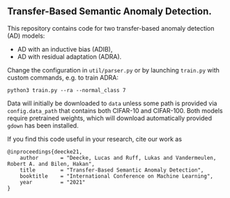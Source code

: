 ## Transfer-Based Semantic Anomaly Detection.

This repository contains code for two transfer-based anomaly detection (AD) models:

- AD with an inductive bias (ADIB),
- AD with residual adaptation (ADRA).

Change the configuration in `util/parser.py` or by launching `train.py` with custom commands, e.g. to train ADRA:

`python3 train.py --ra --normal_class 7`

Data will initially be downloaded to `data` unless some path is provided via `config.data_path` that contains both CIFAR-10 and CIFAR-100. Both models require pretrained weights, which will download automatically provided `gdown` has been installed.

If you find this code useful in your research, cite our work as

```
@inproceedings{deecke21,
    author       = "Deecke, Lucas and Ruff, Lukas and Vandermeulen, Robert A. and Bilen, Hakan",
    title        = "Transfer-Based Semantic Anomaly Detection",
    booktitle    = "International Conference on Machine Learning",
    year         = "2021"
}
```
